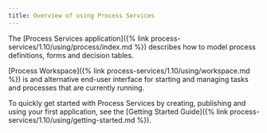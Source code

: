 ```yaml
---
title: Overview of using Process Services
---
```


The [Process Services application]({% link process-services/1.10/using/process/index.md %}) describes how to model process definitions, forms and decision tables.

[Process Workspace]({% link process-services/1.10/using/workspace.md %}) is and alternative end-user interface for starting and managing tasks and processes that are currently running.

To quickly get started with Process Services by creating, publishing and using your first application, see the [Getting Started Guide]({% link process-services/1.10/using/getting-started.md %}).

